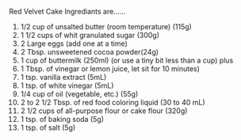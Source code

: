 Red Velvet Cake Ingrediants are......


1.  1/2 cup of unsalted butter (room temperature) (115g)
2.  1 1/2 cups of whit granulated sugar (300g)
3.  2 Large eggs (add one at a time)
4.  2 Tbsp. unsweetened cocoa powder(24g)
5.  1 cup of buttermilk (250ml) (or use a tiny bit less than a cup)
plus
6.  1 Tbsp. of vinegar or lemon juice, let sit for 10 minutes)
7.  1 tsp. vanilla extract (5mL)
8.  1 tsp. of white vinegar (5mL)
9.  1/4 cup of oil (vegetable, etc.) (55g)
10. 2 to 2 1/2 Tbsp. of red food coloring liquid (30 to 40 mL)
11. 2 1/2 cups of all-purpose flour or cake flour (320g)
12. 1 tsp. of baking soda (5g)
13. 1 tsp. of salt (5g)